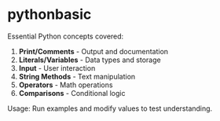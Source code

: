 # pythonbasic
Essential Python concepts covered:

1. **Print/Comments** - Output and documentation
2. **Literals/Variables** - Data types and storage
3. **Input** - User interaction
4. **String Methods** - Text manipulation
5. **Operators** - Math operations
6. **Comparisons** - Conditional logic

Usage: Run examples and modify values to test understanding.


